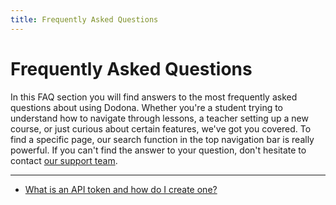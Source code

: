 ```yaml
---
title: Frequently Asked Questions
---
```

# Frequently Asked Questions

In this FAQ section you will find answers to the most frequently asked questions about using Dodona. Whether you're a student trying to understand how to navigate through lessons, a teacher setting up a new course, or just curious about certain features, we've got you covered. To find a specific page, our search function in the top navigation bar is really powerful. If you can't find the answer to your question, don't hesitate to contact [our support team](https://dodona.be/en/contact).

---

- [What is an API token and how do I create one?](./api-token/)
